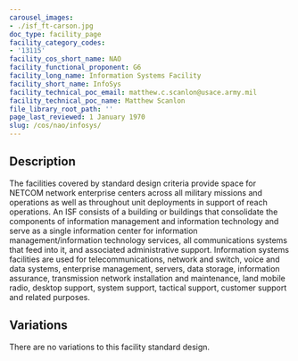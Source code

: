 ```yaml
---
carousel_images:
- ./isf_ft-carson.jpg
doc_type: facility_page
facility_category_codes:
- '13115'
facility_cos_short_name: NAO
facility_functional_proponent: G6
facility_long_name: Information Systems Facility
facility_short_name: InfoSys
facility_technical_poc_email: matthew.c.scanlon@usace.army.mil
facility_technical_poc_name: Matthew Scanlon
file_library_root_path: ''
page_last_reviewed: 1 January 1970
slug: /cos/nao/infosys/
---
```




## Description

The facilities covered by standard design criteria provide space for NETCOM network enterprise centers across all military missions and operations as well as throughout unit deployments in support of reach operations. An ISF consists of a building or buildings that consolidate the components of information management and information technology and serve as a single information center for information management/information technology services, all communications systems that feed into it, and associated administrative support. Information systems facilities are used for telecommunications, network and switch, voice and data systems, enterprise management, servers, data storage, information assurance, transmission network installation and maintenance, land mobile radio, desktop support, system support, tactical support, customer support and related purposes.

## Variations

There are no variations to this facility standard design.
